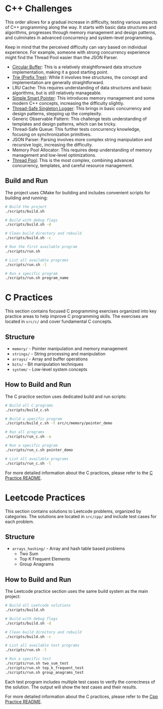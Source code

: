 # C++ Challenges
This order allows for a gradual increase in difficulty, testing various aspects of C++ programming along the way. It starts with basic data structures and algorithms, progresses through memory management and design patterns, and culminates in advanced concurrency and system-level programming.

Keep in mind that the perceived difficulty can vary based on individual experience. For example, someone with strong concurrency experience might find the Thread Pool easier than the JSON Parser.

* [Circular Buffer](src/include/ring_buffer.h): This is a relatively straightforward data structure implementation, making it a good starting point.
* [Trie (Prefix Tree)](src/include/trie.h): While it involves tree structures, the concept and implementation are generally straightforward.
* LRU Cache: This requires understanding of data structures and basic algorithms, but is still relatively manageable.
* [Simple Smart Pointer](src/include/smart_ptr.h): This introduces memory management and some modern C++ concepts, increasing the difficulty slightly.
* [Thread-Safe Singleton Logger](src/include/logger.h): This brings in basic concurrency and design patterns, stepping up the complexity.
* Generic Observable Pattern: This challenge tests understanding of templates and design patterns, which can be tricky.
* Thread-Safe Queue: This further tests concurrency knowledge, focusing on synchronization primitives.
* JSON Parser: Parsing involves more complex string manipulation and recursive logic, increasing the difficulty.
* Memory Pool Allocator: This requires deep understanding of memory management and low-level optimizations.
* [Thread Pool](src/include/thread_pool.h): This is the most complex, combining advanced concurrency, templates, and careful resource management.

## Build and Run
The project uses CMake for building and includes convenient scripts for building and running:

```bash
# Build the project
./scripts/build.sh

# Build with debug flags
./scripts/build.sh -d

# Clean build directory and rebuild
./scripts/build.sh -c

# Run the first available program
./scripts/run.sh

# List all available programs
./scripts/run.sh -l

# Run a specific program
./scripts/run.sh program_name
```


# C Practices
This section contains focused C programming exercises organized into key practice areas to help improve C programming skills. The exercises are located in `src/c/` and cover fundamental C concepts.

## Structure
- `memory/` - Pointer manipulation and memory management
- `strings/` - String processing and manipulation
- `arrays/` - Array and buffer operations
- `bits/` - Bit manipulation techniques
- `system/` - Low-level system concepts

## How to Build and Run
The C practice section uses dedicated build and run scripts:

```bash
# Build all C programs
./scripts/build_c.sh

# Build a specific program
./scripts/build_c.sh -t src/c/memory/pointer_demo

# Run all programs
./scripts/run_c.sh -a

# Run a specific program
./scripts/run_c.sh pointer_demo

# List all available programs
./scripts/run_c.sh -l
```

For more detailed information about the C practices, please refer to the [C Practice README](src/c/README.md).

# Leetcode Practices
This section contains solutions to Leetcode problems, organized by categories. The solutions are located in `src/cpp/` and include test cases for each problem.

## Structure
- `arrays_hashing/` - Array and hash table based problems
  - Two Sum
  - Top K Frequent Elements
  - Group Anagrams

## How to Build and Run
The Leetcode practice section uses the same build system as the main project:

```bash
# Build all Leetcode solutions
./scripts/build.sh

# Build with debug flags
./scripts/build.sh -d

# Clean build directory and rebuild
./scripts/build.sh -c

# List all available test programs
./scripts/run.sh -l

# Run a specific test
./scripts/run.sh two_sum_test
./scripts/run.sh top_k_frequent_test
./scripts/run.sh group_anagrams_test
```

Each test program includes multiple test cases to verify the correctness of the solution. The output will show the test cases and their results.

For more detailed information about the C practices, please refer to the [Cpp Practice README](src/cpp/README.md).